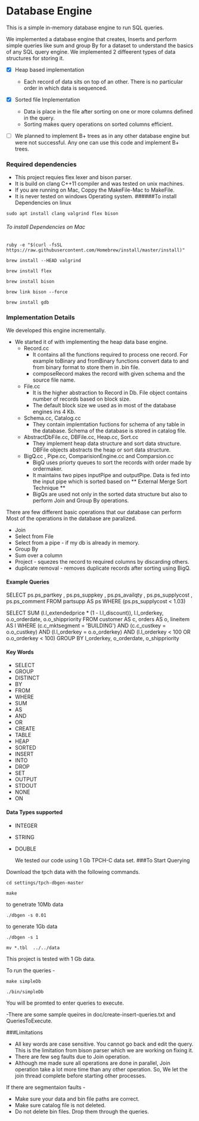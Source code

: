 # Database Engine

This is a simple in-memory database engine to run  SQL queries.

We implemented a database engine that creates, Inserts and perform simple queries like sum and group By  for a dataset to understand the basics of any SQL query engine.
We implemented 2 diffeerent types of data structures for storing it.

  - [X] Heap based implementation 
	-  Each record of data sits on top of an other. There is no particular order in which data is sequenced.
-  [X] Sorted file Implementation
	- Data is place in the file after sorting on one or more columns defined in the query.
	- Sorting makes query operations on sorted columns efficient.
- [ ]  We planned to implement B+ trees as in any other database engine but were not successful. Any one can use this code and implement B+ trees.


### Required dependencies
- This project requies flex lexer and bison parser.
- It is build on clang C++11 compiler and was tested on unix machines.
- If you are running on Mac, Coppy the MakeFile-Mac to MakeFile.
- It is never tested on windows Operating system.
######To install Dependencies on linux
```
sudo apt install clang valgrind flex bison
```
###### To install Dependencies on Mac
```
ruby -e "$(curl -fsSL https://raw.githubusercontent.com/Homebrew/install/master/install)"
```
```
brew install --HEAD valgrind
```
```
brew install flex
```
```
brew install bison
```
```
brew link bison --force
```
```
brew install gdb
```
### Implementation Details

We developed this engine incrementally.
*  We started it of with implementing the heap data base engine.
	* Record.cc
		* It contains all the functions required to process one record. For example toBinary and fromBinary functions 
		convert data to and from binary format to store them in .bin file.
		* composeRecord makes the record with given schema and the source file name.
	* File.cc 
		* It is the higher abstraction to Record in Db. File object contains number of records based on block size.
		* The default block size we used as in most of the database engines ins 4 Kb.
	* Schema.cc, Catalog.cc
		* They contain implemtation fuctions for schema of any table in the database. Schema of the database  is 				stored in catalog file.
	*  AbstractDbFile.cc, DBFile.cc, Heap.cc, Sort.cc
		* They implement heap data structure and sort data structure. DBFile objects abstracts the heap or sort data 				structure. 
	* BigQ.cc , Pipe.cc, ComparisionEngine.cc and Comparsion.cc
		* BigQ uses priorty queues to sort the records with order made by ordermaker.
		* It maintains two pipes inputPipe and outputPipe. Data is fed into the input pipe which is sorted based on ** External Merge Sort Technique ** 
		* BigQs are used not only in the sorted data structure but also to perform Join and Group By operations.
	

There are few different basic operations that our database can perform
Most of the operations in the database are paralized.
-  Join
-  Select from File
-  Select from a pipe - if my db is already in memory.
- Group By
- Sum over a column
- Project - squezes the record to required columns by discarding others.
- duplicate removal - removes duplicate records after sorting using BigQ.

####  Example Queries 
SELECT ps.ps_partkey ,
	ps.ps_suppkey ,
	ps.ps_availqty ,
	ps.ps_supplycost ,
	ps.ps_comment 
 	FROM partsupp AS ps WHERE (ps.ps_supplycost < 1.03)
 
SELECT SUM (l.l_extendedprice * (1 - l.l_discount)), l.l_orderkey, o.o_orderdate, o.o_shippriority
	    FROM customer AS c, orders AS o, lineitem AS l 
	   WHERE (c.c_mktsegment = 'BUILDING') AND 
           (c.c_custkey = o.o_custkey) AND (l.l_orderkey = o.o_orderkey) AND
	   (l.l_orderkey < 100 OR o.o_orderkey < 100)
	   GROUP BY l_orderkey, o_orderdate, o_shippriority

#### Key Words

- SELECT
- GROUP 
- DISTINCT
- BY
- FROM
- WHERE
- SUM
- AS
- AND
- OR
- CREATE 
- TABLE
- HEAP
- SORTED
- INSERT
- INTO
- DROP
- SET
- OUTPUT
- STDOUT
- NONE
- ON
#### Data Types supported
- INTEGER
- STRING
- DOUBLE

  We tested our code using 1 Gb TPCH-C data set.
###To Start Querying 

Download the tpch data with the following commands.
```
cd settings/tpch-dbgen-master
```
```
make
```
to genetrate 10Mb data
```
./dbgen -s 0.01
```
to generate 1Gb data
```
./dbgen -s 1
```
```
mv *.tbl  ../../data
```

This project is tested with 1 Gb data. 

To run the queries - 
```
make simpleDb
```
```
./bin/simpleDb
```
You will be promted to enter queries to execute.

-There are some sample queires in 
  doc/create-insert-queries.txt and QueriesToExecute.
  
###Limitations
- All key words are case sensitive. You cannot go back and edit the query. This is the limitation from bison parser which we are working on fixing it.
-  There are few seg faults due to Join operation.
- Although me made sure all operations are done in parallel, Join operation take a lot more time than any other 
operation. So, We let the join thread complete before starting other processes.

If there are segmentaion faults - 
- Make sure your data and bin file paths are correct.
- Make sure catalog file is not deleted. 
- Do not delete bin files. Drop them through the queries.

